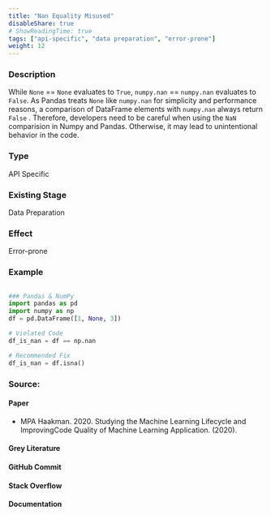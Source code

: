 ```yaml
---
title: "Nan Equality Misused"
disableShare: true
# ShowReadingTime: true
tags: ["api-specific", "data preparation", "error-prone"]
weight: 12
---
```


### Description

While `None` == `None` evaluates to `True`, `numpy.nan` == `numpy.nan` evaluates to `False`. As Pandas treats `None` like `numpy.nan` for simplicity and performance reasons, a comparison of DataFrame elements with `numpy.nan` always return `False` . Therefore, developers need to be careful when using the `NaN` comparision in Numpy and Pandas. Otherwise, it may lead to unintentional behavior in the code.

### Type

API Specific

### Existing Stage

Data Preparation

### Effect

Error-prone

### Example

```python

### Pandas & NumPy
import pandas as pd
import numpy as np
df = pd.DataFrame([1, None, 3])

# Violated Code
df_is_nan = df == np.nan

# Recommended Fix
df_is_nan = df.isna()

```

### Source:

#### Paper 
- MPA Haakman. 2020. Studying the Machine Learning Lifecycle and ImprovingCode Quality of Machine Learning Application. (2020).

#### Grey Literature

#### GitHub Commit

#### Stack Overflow

#### Documentation

